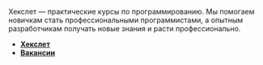 Хекслет — практические курсы по программированию. Мы помогаем новичкам стать профессиональными программистами, а опытным разработчикам получать новые знания и расти профессионально.

* **[Хекслет](https://hexlet.ru/)**
* **[Вакансии](https://www.notion.so/hexlet/c6406ed8890747e690d32b050faf42c2)**